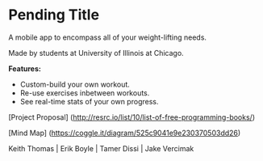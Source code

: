 Pending Title
===========

A mobile app to encompass all of your weight-lifting needs.

Made by students at University of Illinois at Chicago. 

<b>Features:</b>
- Custom-build your own workout.
- Re-use exercises inbetween workouts.
- See real-time stats of your own progress.

[Project Proposal] (http://resrc.io/list/10/list-of-free-programming-books/)

[Mind Map] (https://coggle.it/diagram/525c9041e9e230370503dd26)

Keith Thomas | Erik Boyle | Tamer Dissi | Jake Vercimak
